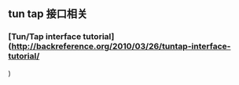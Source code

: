 ## tun tap 接口相关

### [Tun/Tap interface tutorial](http://backreference.org/2010/03/26/tuntap-interface-tutorial/
)
